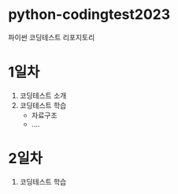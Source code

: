 # python-codingtest2023
파이썬 코딩테스트 리포지토리



# 1일차
1. 코딩테스트 소개
2. 코딩테스트 학습
    - 자료구조
    - ....


# 2일차
1. 코딩테스트 학습